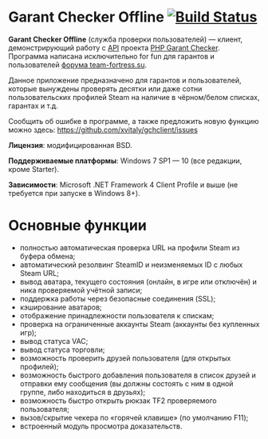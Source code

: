 Garant Checker Offline [![Build Status](https://travis-ci.org/xvitaly/gchclient.svg?branch=master)](https://travis-ci.org/xvitaly/gchclient)
=========

**Garant Checker Offline** (служба проверки пользователей) — клиент, демонстрирующий работу с [API](http://www.easycoding.org/projects/gchecker/api) проекта [PHP Garant Checker](http://www.easycoding.org/projects/gchecker). Программа написана исключительно for fun для гарантов и пользователей [форума team-fortress.su](http://forum.team-fortress.su/).

Данное приложение предназначено для гарантов и пользователей, которые вынуждены проверять десятки или даже сотни пользовательских профилей Steam на наличие в чёрном/белом списках, гарантах и т.д.

Сообщить об ошибке в программе, а также предложить новую функцию можно здесь: https://github.com/xvitaly/gchclient/issues

**Лицензия**: модифицированная BSD.

**Поддерживаемые платформы**: Windows 7 SP1 — 10 (все редакции, кроме Starter).

**Зависимости**: Microsoft .NET Framework 4 Client Profile и выше (не требуется при запуске в Windows 8+).


Основные функции
=========
 * полностью автоматическая проверка URL на профили Steam из буфера обмена;
 * автоматический резолвинг SteamID и неизменяемых ID с любых Steam URL;
 * вывод аватара, текущего состояния (онлайн, в игре или отключён) и ника проверяемой учётной записи;
 * поддержка работы через безопасные соединения (SSL);
 * кэширование аватаров;
 * отображение принадлежности пользователя к спискам;
 * проверка на ограниченные аккаунты Steam (аккаунты без купленных игр);
 * вывод статуса VAC;
 * вывод статуса торговли;
 * возможность проверить друзей пользователя (для открытых профилей);
 * возможность быстрого добавления пользователя в список друзей и отправки ему сообщения (вы должны состоять с ним в одной группе, либо находиться в друзьях);
 * возможность быстро открыть рюкзак TF2 проверяемого пользователя;
 * вызов/скрытие чекера по «горячей клавише» (по умолчанию F11);
 * встроенный модуль просмотра доказательств.
